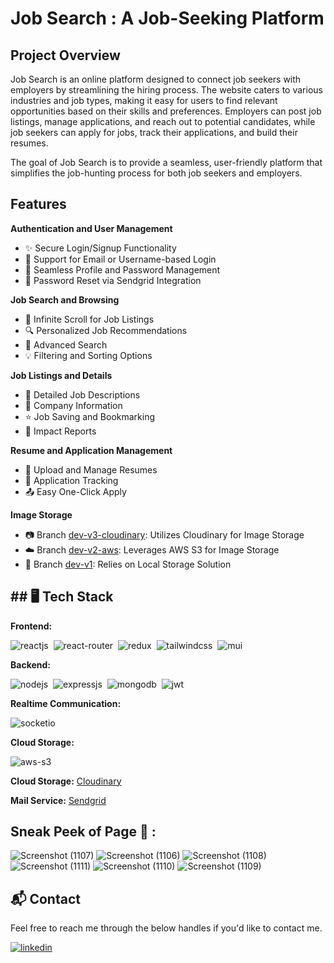 
# Job Search  : A Job-Seeking Platform

## Project Overview
Job Search is an online platform designed to connect job seekers with employers by streamlining the hiring process. The website caters to various industries and job types, making it easy for users to find relevant opportunities based on their skills and preferences. Employers can post job listings, manage applications, and reach out to potential candidates, while job seekers can apply for jobs, track their applications, and build their resumes.

The goal of Job Search is to provide a seamless, user-friendly platform that simplifies the job-hunting process for both job seekers and employers.


##  Features

**Authentication and User Management**
- ✨ Secure Login/Signup Functionality
- 🚪 Support for Email or Username-based Login
- 🔐 Seamless Profile and Password Management
- 🔄 Password Reset via Sendgrid Integration

**Job Search and Browsing**
- 📜 Infinite Scroll for Job Listings
-  🔍 Personalized Job Recommendations
- 🔎 Advanced Search
-  💡 Filtering and Sorting Options

**Job Listings and Details**
- 📑 Detailed Job Descriptions
- 🏢 Company Information
- ⭐ Job Saving and Bookmarking
- 💌 Impact Reports

**Resume and Application Management**
- 💼 Upload and Manage Resumes  
- 🔄 Application Tracking
- 📤 Easy One-Click Apply


**Image Storage**
- 📷 Branch [dev-v3-cloudinary](https://github.com/Priya-Rathor/MegaMart-Ecommerce-website): Utilizes Cloudinary for Image Storage
- ☁️ Branch [dev-v2-aws](https://github.com/Priya-Rathor/MegaMart-Ecommerce-website): Leverages AWS S3 for Image Storage
- 💾 Branch [dev-v1](https://github.com/Priya-Rathor/MegaMart-Ecommerce-website): Relies on Local Storage Solution
## ## 🖥️ Tech Stack

**Frontend:**

![reactjs](https://img.shields.io/badge/React-20232A?style=for-the-badge&logo=react&logoColor=61DAFB)&nbsp;
![react-router](https://img.shields.io/badge/React_Router-CA4245?style=for-the-badge&logo=react-router&logoColor=white)&nbsp;
![redux](https://img.shields.io/badge/Redux-593D88?style=for-the-badge&logo=redux&logoColor=white)&nbsp;
![tailwindcss](https://img.shields.io/badge/Tailwind_CSS-38B2AC?style=for-the-badge&logo=tailwind-css&logoColor=white)&nbsp;
![mui](https://img.shields.io/badge/Material--UI-0081CB?style=for-the-badge&logo=material-ui&logoColor=white)&nbsp;


**Backend:**

![nodejs](https://img.shields.io/badge/Node.js-43853D?style=for-the-badge&logo=node.js&logoColor=white)&nbsp;
![expressjs](https://img.shields.io/badge/Express.js-000000?style=for-the-badge&logo=express&logoColor=white)&nbsp;
![mongodb](https://img.shields.io/badge/MongoDB-4EA94B?style=for-the-badge&logo=mongodb&logoColor=white)&nbsp;
![jwt](	https://img.shields.io/badge/JWT-000000?style=for-the-badge&logo=JSON%20web%20tokens&logoColor=white)&nbsp;


**Realtime Communication:**

![socketio](https://img.shields.io/badge/Socket.io-010101?&style=for-the-badge&logo=Socket.io&logoColor=white)

**Cloud Storage:**

![aws-s3](https://img.shields.io/badge/Amazon_AWS-FF9900?style=for-the-badge&logo=amazonaws&logoColor=white)

**Cloud Storage:** [Cloudinary](https://cloudinary.com/)

**Mail Service:** [Sendgrid](https://sendgrid.com/)
##  Sneak Peek of Page 🙈 :
![Screenshot (1107)](https://github.com/user-attachments/assets/11743ba3-2b32-40cf-918e-9f61bebfa6c9)
![Screenshot (1106)](https://github.com/user-attachments/assets/c9e5a1f2-35a6-4233-a6bc-b1cb24f2a428)
![Screenshot (1108)](https://github.com/user-attachments/assets/8419d197-149c-46d1-bf21-1e4c6d94083c)
![Screenshot (1111)](https://github.com/user-attachments/assets/318f4939-2fe5-4751-9abd-3d7e256836db)
![Screenshot (1110)](https://github.com/user-attachments/assets/1e29cc7d-76ee-4cb6-bbf6-b64def1b6ed8)
![Screenshot (1109)](https://github.com/user-attachments/assets/97f1b208-75ed-486c-921e-e87a1395b553)







## 📬 Contact

Feel free to reach me through the below handles if you'd like to contact me.

[![linkedin](https://img.shields.io/badge/LinkedIn-0077B5?style=for-the-badge&logo=linkedin&logoColor=white)](https://www.linkedin.com/in/priya-rathor-287a19250/)

